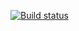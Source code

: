 [![Build status](https://ci.appveyor.com/api/projects/status/10c4kmqrplk68lut?svg=true)](https://ci.appveyor.com/project/AliyaRAYNE/task18)